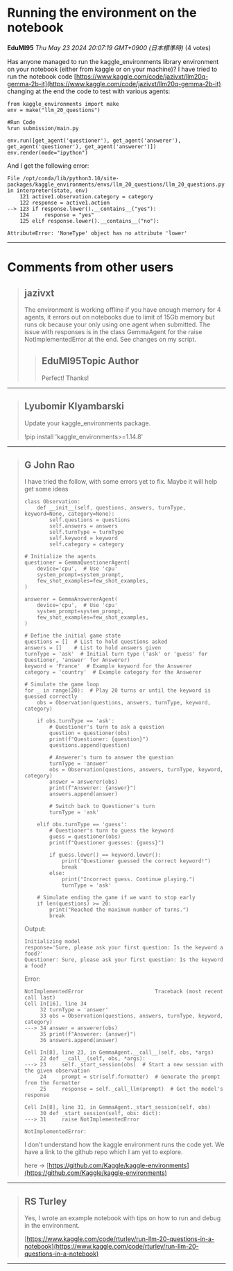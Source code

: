 # Running the environment on the notebook 

**EduMI95** *Thu May 23 2024 20:07:19 GMT+0900 (日本標準時)* (4 votes)

Has anyone managed to run the kaggle_environments library environment on your notebook (either from kaggle or on your machine)? I have tried to run the notebook code [https://www.kaggle.com/code/jazivxt/llm20q-gemma-2b-it](https://www.kaggle.com/code/jazivxt/llm20q-gemma-2b-it) changing at the end the code to test with various agents:

```
from kaggle_environments import make
env = make("llm_20_questions")

#Run Code
%run submission/main.py

env.run([get_agent('questioner'), get_agent('answerer'), get_agent('questioner'), get_agent('answerer')])
env.render(mode="ipython")

```

And I get the following error:

```
File /opt/conda/lib/python3.10/site-packages/kaggle_environments/envs/llm_20_questions/llm_20_questions.py:123, in interpreter(state, env)
    121 active1.observation.category = category
    122 response = active1.action
--> 123 if response.lower().__contains__("yes"):
    124     response = "yes"
    125 elif response.lower().__contains__("no"):

AttributeError: 'NoneType' object has no attribute 'lower'

```



---

 # Comments from other users

> ## jazivxt
> 
> The environment is working offline if you have enough memory for 4 agents, it errors out on notebooks due to limit of 15Gb memory but runs ok because your only using one agent when submitted.  The issue with responses is in the class GemmaAgent for the raise NotImplementedError at the end.  See changes on my script.
> 
> 
> 
> > ## EduMI95Topic Author
> > 
> > Perfect! Thanks!
> > 
> > 
> > 


---

> ## Lyubomir Klyambarski
> 
> Update your kaggle_environments package.
> 
> !pip install 'kaggle_environments>=1.14.8'
> 
> 
> 


---

> ## G John Rao
> 
> I have tried the follow, with some errors yet to fix. Maybe it will help get some ideas
> 
> ```
> class Observation:
>     def __init__(self, questions, answers, turnType, keyword=None, category=None):
>         self.questions = questions
>         self.answers = answers
>         self.turnType = turnType
>         self.keyword = keyword
>         self.category = category
> 
> ```
> 
> ```
> # Initialize the agents
> questioner = GemmaQuestionerAgent(
>     device='cpu',  # Use 'cpu'
>     system_prompt=system_prompt,
>     few_shot_examples=few_shot_examples,
> )
> 
> answerer = GemmaAnswererAgent(
>     device='cpu',  # Use 'cpu'
>     system_prompt=system_prompt,
>     few_shot_examples=few_shot_examples,
> )
> 
> # Define the initial game state
> questions = []  # List to hold questions asked
> answers = []    # List to hold answers given
> turnType = 'ask'  # Initial turn type ('ask' or 'guess' for Questioner, 'answer' for Answerer)
> keyword = 'France'  # Example keyword for the Answerer
> category = 'country'  # Example category for the Answerer
> 
> # Simulate the game loop
> for _ in range(20):  # Play 20 turns or until the keyword is guessed correctly
>     obs = Observation(questions, answers, turnType, keyword, category)
> 
>     if obs.turnType == 'ask':
>         # Questioner's turn to ask a question
>         question = questioner(obs)
>         print(f"Questioner: {question}")
>         questions.append(question)
> 
>         # Answerer's turn to answer the question
>         turnType = 'answer'
>         obs = Observation(questions, answers, turnType, keyword, category)
>         answer = answerer(obs)
>         print(f"Answerer: {answer}")
>         answers.append(answer)
> 
>         # Switch back to Questioner's turn
>         turnType = 'ask'
> 
>     elif obs.turnType == 'guess':
>         # Questioner's turn to guess the keyword
>         guess = questioner(obs)
>         print(f"Questioner guesses: {guess}")
> 
>         if guess.lower() == keyword.lower():
>             print("Questioner guessed the correct keyword!")
>             break
>         else:
>             print("Incorrect guess. Continue playing.")
>             turnType = 'ask'
> 
>     # Simulate ending the game if we want to stop early
>     if len(questions) >= 20:
>         print("Reached the maximum number of turns.")
>         break
> 
> ```
> 
> Output:
> 
> ```
> Initializing model
> response='Sure, please ask your first question: Is the keyword a food?'
> Questioner: Sure, please ask your first question: Is the keyword a food?
> 
> ```
> 
> Error:
> 
> ```
> NotImplementedError                       Traceback (most recent call last)
> Cell In[16], line 34
>      32 turnType = 'answer'
>      33 obs = Observation(questions, answers, turnType, keyword, category)
> ---> 34 answer = answerer(obs)
>      35 print(f"Answerer: {answer}")
>      36 answers.append(answer)
> 
> Cell In[8], line 23, in GemmaAgent.__call__(self, obs, *args)
>      22 def __call__(self, obs, *args):
> ---> 23     self._start_session(obs)  # Start a new session with the given observation
>      24     prompt = str(self.formatter)  # Generate the prompt from the formatter
>      25     response = self._call_llm(prompt)  # Get the model's response
> 
> Cell In[8], line 31, in GemmaAgent._start_session(self, obs)
>      30 def _start_session(self, obs: dict):
> ---> 31     raise NotImplementedError
> 
> NotImplementedError: 
> 
> ```
> 
> I don't understand how the kaggle environment runs the code yet. We have a link to the github repo which I am yet to explore. 
> 
> here -> [https://github.com/Kaggle/kaggle-environments](https://github.com/Kaggle/kaggle-environments)
> 
> 
> 


---

> ## RS Turley
> 
> Yes, I wrote an example notebook with tips on how to run and debug in the environment. 
> 
> [https://www.kaggle.com/code/rturley/run-llm-20-questions-in-a-notebook](https://www.kaggle.com/code/rturley/run-llm-20-questions-in-a-notebook)
> 
> 
> 


---

